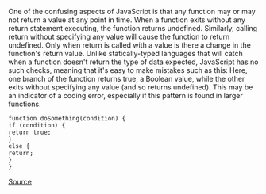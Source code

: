 One of the confusing aspects of JavaScript is that any function may or may not return a value at any point in time. When a function exits without any return statement executing, the function returns undefined. Similarly, calling return without specifying any value will cause the function to return undefined. Only when return is called with a value is there a change in the function's return value.
Unlike statically-typed languages that will catch when a function doesn't return the type of data expected, JavaScript has no such checks, meaning that it's easy to make mistakes such as this:
Here, one branch of the function returns true, a Boolean value, while the other exits without specifying any value (and so returns undefined). This may be an indicator of a coding error, especially if this pattern is found in larger functions.

```
function doSomething(condition) {
if (condition) {
return true;
}
else {
return;
}
}

```

[Source](http://eslint.org/docs/rules/consistent-return)
